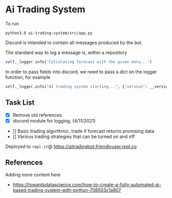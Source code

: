 # Ai Trading System

To run
```
python3.8 ai-trading-system/src/app.py
```

Discord is intended to contain all messages produced by the bot.

The standard way to log a message is, within a repository

```python
self._logger.info('Calculating forecast with the given data...')
```

In order to pass fields into discord, we need to pass a dict on the logger function,
for example

```python
self._logger.info("AI trading system starting...", {"version": __version__})
```



## Task List

- [x] Remove old references
- [x] discord module for logging. (4/11/2021)
- [] Basic trading algorthmic, trade if forecast returns promising data
- [] Various trading strategies that can be turned on and off

Deployed to `repl.it`@ https://aitradingbot.friendlyuser.repl.co

## References

Adding more content here
- https://towardsdatascience.com/how-to-create-a-fully-automated-ai-based-trading-system-with-python-708503c1a907
